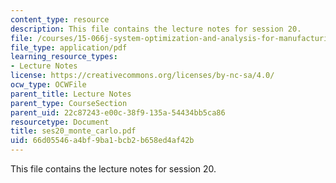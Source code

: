 ```yaml
---
content_type: resource
description: This file contains the lecture notes for session 20.
file: /courses/15-066j-system-optimization-and-analysis-for-manufacturing-summer-2003/66d05546a4bf9ba1bcb2b658ed4af42b_ses20_monte_carlo.pdf
file_type: application/pdf
learning_resource_types:
- Lecture Notes
license: https://creativecommons.org/licenses/by-nc-sa/4.0/
ocw_type: OCWFile
parent_title: Lecture Notes
parent_type: CourseSection
parent_uid: 22c87243-e00c-38f9-135a-54434bb5ca86
resourcetype: Document
title: ses20_monte_carlo.pdf
uid: 66d05546-a4bf-9ba1-bcb2-b658ed4af42b
---
```

This file contains the lecture notes for session 20.